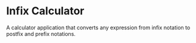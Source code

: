 # Infix Calculator
A calculator application that converts any expression from infix notation to postfix and prefix notations.
